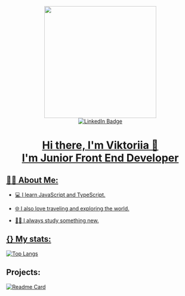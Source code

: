 <div id = "header" align = "center">
  <img src = "https://media.giphy.com/media/2IudUHdI075HL02Pkk/giphy.gif" width = "300" />
</div>

<div align = "center" id="badges">
  <a href = "https://www.linkedin.com/in/viktoriia-samoilova-3310b1259/">
    <img src = "https://img.shields.io/badge/LinkedIn-blue?style=for-the-badge&logo=linkedin&logoColor=white" alt="LinkedIn Badge"/>
</div>

<div align = "center">
  <h1>Hi there, I'm Viktoriia 🥰 <br>I'm Junior Front End Developer</h1>
</div>

<h2>👩‍💻 About Me:</h2>

- 💻 I learn JavaScript and TypeScript.
  
- 🌐 I also love traveling and exploring the world.
  
- 🧑‍🎓 I always study something new.


<h2>{} My stats:</h2>

[![Top Langs](https://github-readme-stats.vercel.app/api/top-langs/?username=wcodersv&layout=compact&theme=vision-friendly-white)](https://github.com/anuraghazra/github-readme-stats)


<h2>Projects:</h2>


[![Readme Card](https://github-readme-stats.vercel.app/api/pin/?username=wcodersv&repo=EmojiFinder)](https://github.com/wcodersv/EmojiFinder)


